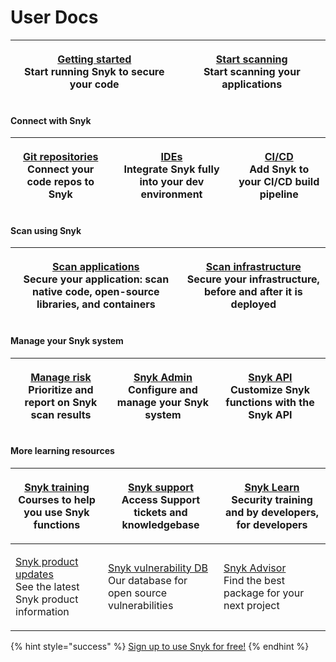 # User Docs

| <p>​<a href="getting-started/">Getting started</a><br>Start running Snyk to secure your code</p> | <p><a href="scan-applications/start-scanning/">Start scanning</a><br>Start scanning your applications</p> |
| ------------------------------------------------------------------------------------------------ | --------------------------------------------------------------------------------------------------------- |

#### Connect with Snyk <a href="#explore-snyk-products" id="explore-snyk-products"></a>

| <p><a href="integrations/git-repository-scm-integrations/">Git repositories</a><br>Connect your code repos to Snyk</p> | <p><a href="integrations/ide-tools/">IDEs</a><br>Integrate Snyk fully into your dev environment</p> | <p><a href="integrations/snyk-ci-cd-integrations/">CI/CD</a><br>Add Snyk to your CI/CD build pipeline</p> |
| ---------------------------------------------------------------------------------------------------------------------- | --------------------------------------------------------------------------------------------------- | --------------------------------------------------------------------------------------------------------- |

#### Scan using Snyk <a href="#explore-snyk-products" id="explore-snyk-products"></a>

| <p><a href="scan-applications/">Scan applications</a><br>Secure your application: scan native code, open-source libraries, and containers</p> | <p><a href="scan-infrastructure/">Scan infrastructure</a><br>Secure your infrastructure, before and after it is deployed</p> |
| --------------------------------------------------------------------------------------------------------------------------------------------- | ---------------------------------------------------------------------------------------------------------------------------- |

#### Manage your Snyk system

| <p><a href="manage-risk/">Manage risk</a><br>Prioritize and report on Snyk scan results</p> | <p><a href="snyk-admin/">Snyk Admin</a><br>Configure and manage your Snyk system</p> | <p><a href="snyk-api/">Snyk API</a><br>Customize Snyk functions with the Snyk API</p> |
| ------------------------------------------------------------------------------------------- | ------------------------------------------------------------------------------------ | ------------------------------------------------------------------------------------- |

#### More learning resources <a href="#use-other-resources" id="use-other-resources"></a>

| <p><a href="https://training.snyk.io/">Snyk training</a><br>Courses to help you use Snyk functions</p>         | <p>​<a href="https://support.snyk.io/hc/en-us">Snyk support</a><br>Access Support tickets and knowledgebase</p>       | <p><a href="https://learn.snyk.io/">Snyk Learn</a>​<br>Security training and by developers, for developers</p> |
| -------------------------------------------------------------------------------------------------------------- | --------------------------------------------------------------------------------------------------------------------- | -------------------------------------------------------------------------------------------------------------- |
| <p>​<a href="https://updates.snyk.io/">Snyk product updates</a><br>See the latest Snyk product information</p> | <p>​<a href="https://security.snyk.io/">Snyk vulnerability DB</a><br>Our database for open source vulnerabilities</p> | <p>​<a href="https://snyk.io/advisor/">Snyk Advisor</a><br>Find the best package for your next project</p>     |

{% hint style="success" %}
[Sign up to use Snyk for free!](https://snyk.io/login?cta=sign-up\&loc=nav\&page=support\_docs\_page)
{% endhint %}
